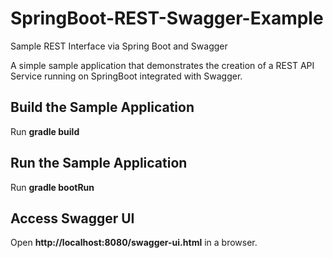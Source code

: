 # SpringBoot-REST-Swagger-Example
Sample REST Interface via Spring Boot and Swagger


A simple sample application that demonstrates the creation of a REST API Service running on SpringBoot
integrated with Swagger.

## Build the Sample Application
Run **gradle build**

## Run the Sample Application
Run **gradle bootRun**



## Access Swagger UI
Open **http://localhost:8080/swagger-ui.html** in a browser.

